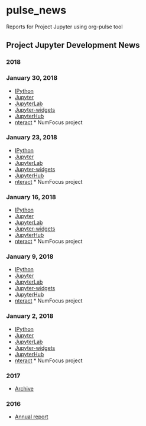 # pulse_news

Reports for Project Jupyter using org-pulse tool

## Project Jupyter Development News

### 2018

### January 30, 2018

- [IPython](2018/2018-01-30_ipython.md)
- [Jupyter](2018/2018-01-30_jupyter.md)
- [JupyterLab](2018/2018-01-30_jupyterlab.md)
- [Jupyter-widgets](2018/2018-01-30_jupyter-widgets.md)
- [JupyterHub](2018/2018-01-30_jupyterhub.md)
- [nteract](2018/2018-01-30_nteract.md)  * NumFocus project

### January 23, 2018

- [IPython](2018/2018-01-23_ipython.md)
- [Jupyter](2018/2018-01-23_jupyter.md)
- [JupyterLab](2018/2018-01-23_jupyterlab.md)
- [Jupyter-widgets](2018/2018-01-23_jupyter-widgets.md)
- [JupyterHub](2018/2018-01-23_jupyterhub.md)
- [nteract](2018/2018-01-23_nteract.md)  * NumFocus project

### January 16, 2018

- [IPython](2018/2018-01-16_ipython.md)
- [Jupyter](2018/2018-01-16_jupyter.md)
- [JupyterLab](2018/2018-01-16_jupyterlab.md)
- [Jupyter-widgets](2018/2018/2018-01-16_jupyter-widgets.md)
- [JupyterHub](2018/2018-01-16_jupyterhub.md)
- [nteract](2018/2018-01-16_nteract.md)  * NumFocus project

### January 9, 2018

- [IPython](2018/2018-01-09_ipython.md)
- [Jupyter](2018/2018-01-09_jupyter.md)
- [JupyterLab](2018/2018-01-09_jupyterlab.md)
- [Jupyter-widgets](2018/2018/2018-01-09_jupyter-widgets.md)
- [JupyterHub](2018/2018-01-09_jupyterhub.md)
- [nteract](2018/2018-01-09_nteract.md)  * NumFocus project

### January 2, 2018

- [IPython](2018/2018-01-02_ipython.md)
- [Jupyter](2018/2018-01-02_jupyter.md)
- [JupyterLab](2018/2018-01-02_jupyterlab.md)
- [Jupyter-widgets](2018/2018/2018-01-02_jupyter-widgets.md)
- [JupyterHub](2018/2018-01-02_jupyterhub.md)
- [nteract](2018/2018-01-02_nteract.md)  * NumFocus project


### 2017

- [Archive](2017)

### 2016

- [Annual report](2016/2016_annual_jhub.md)
